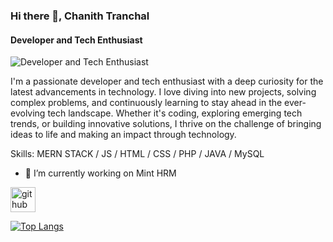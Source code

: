 ### Hi there 👋, Chanith Tranchal
#### Developer and Tech Enthusiast

![Developer and Tech Enthusiast](https://www.canva.com/design/DAGNtSCu0Rg/7Xf5JBYka3OLqxCTljVVCg/edit?utm_content=DAGNtSCu0Rg&utm_campaign=designshare&utm_medium=link2&utm_source=sharebutton)

I'm a passionate developer and tech enthusiast with a deep curiosity for the latest advancements in technology. I love diving into new projects, solving complex problems, and continuously learning to stay ahead in the ever-evolving tech landscape. Whether it's coding, exploring emerging tech trends, or building innovative solutions, I thrive on the challenge of bringing ideas to life and making an impact through technology.

Skills: MERN STACK / JS / HTML / CSS / PHP / JAVA / MySQL

- 🔭 I’m currently working on Mint HRM 

[<img src='https://cdn.jsdelivr.net/npm/simple-icons@3.0.1/icons/github.svg' alt='github' height='40'>](https://github.com/it22172228)  

[![Top Langs](https://github-readme-stats.vercel.app/api/top-langs/?username=it22172228)](https://github.com/anuraghazra/github-readme-stats)

